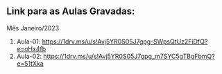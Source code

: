 ## Link para as Aulas Gravadas:

Mês Janeiro/2023

1. Aula-01: https://1drv.ms/u/s!Avj5YR0S05J7gpg-SWpsQtUz2FiDfQ?e=oHx4fb  
2. Aula-02: https://1drv.ms/u/s!Avj5YR0S05J7gpg_m7SYC5gTBgFbmQ?e=51tXka  